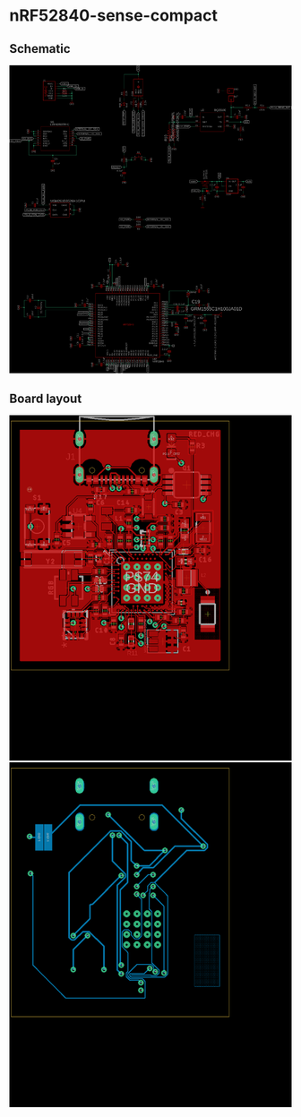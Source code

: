 # nRF52840-sense-compact

## Schematic
![Schematic](Schematic.png)

## Board layout
![Top](Top.png)
![Bottom](Bot.png)
